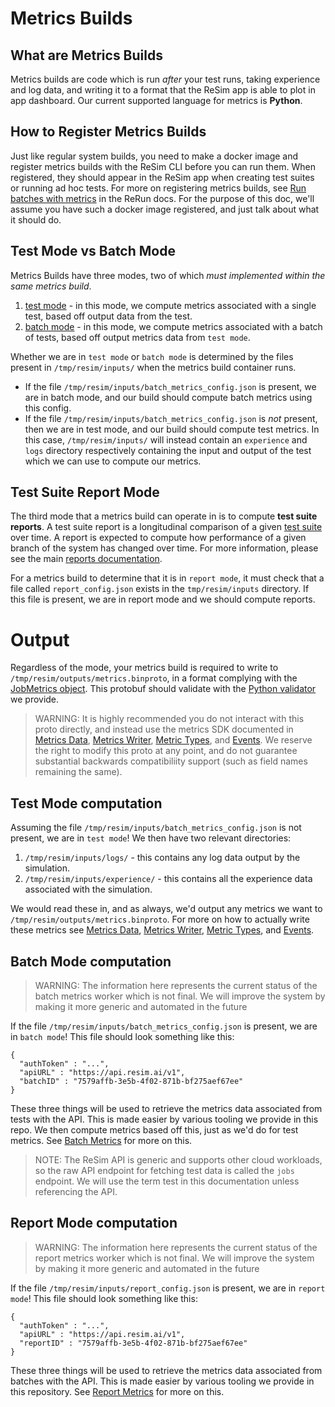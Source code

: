 # Metrics Builds

## What are Metrics Builds

Metrics builds are code which is run *after* your test runs, taking experience and log data, and writing it to a format that the ReSim app is able to plot in app dashboard. Our current supported language for metrics is **Python**.

## How to Register Metrics Builds

Just like regular system builds, you need to make a docker image and register metrics builds with the ReSim CLI before you can run them. When registered, they should appear in the ReSim app when creating test suites or running ad hoc tests. For more on registering metrics builds, see [Run batches with metrics](https://docs.resim.ai/setup/metrics-builds/) in the ReRun docs. For the purpose of this doc, we'll assume you have such a docker image registered, and just talk about what it should do.

## Test Mode vs Batch Mode

Metrics Builds have three modes, two of which *must implemented within the same metrics build*.

1. [test mode](#test-mode-computation) - in this mode, we compute metrics associated with a single test, based off output data from the test.
2. [batch mode](#batch-mode-computation) - in this mode, we compute metrics associated with a batch of tests, based off output metrics data from `test mode`. 

Whether we are in `test mode` or `batch mode` is determined by the files present in `/tmp/resim/inputs/` when the metrics build container runs.

- If the file `/tmp/resim/inputs/batch_metrics_config.json` is present, we are in batch mode, and our build should compute batch metrics using this config.
- If the file `/tmp/resim/inputs/batch_metrics_config.json` is *not* present, then we are in test mode, and our build should compute test metrics. In this case, `/tmp/resim/inputs/` will instead contain an `experience` and `logs` directory respectively containing the input and output of the test which we can use to compute our metrics.

## Test Suite Report Mode

The third mode that a metrics build can operate in is to compute **test suite reports**. A test suite report is a longitudinal comparison of a given [test suite](https://docs.resim.ai/test-suites) over time. A report is expected to compute how performance of a given branch of the system has changed over time. For more information, please see the main [reports documentation](https://docs.resim.ai/test-suite-reports).

For a metrics build to determine that it is in `report mode`, it must check that a file called `report_config.json` exists in the `tmp/resim/inputs` directory. If this file is present, we are in report mode and we should compute reports.

# Output

Regardless of the mode, your metrics build is required to write to `/tmp/resim/outputs/metrics.binproto`, in a format complying with the [JobMetrics object](https://github.com/resim-ai/open-core/blob/main/resim/metrics/proto/metrics.proto). This protobuf should validate with the [Python validator](https://github.com/resim-ai/open-core/blob/main/resim/metrics/proto/validate_metrics_proto.py) we provide.

> WARNING:
> It is highly recommended you do not interact with this proto directly, and instead use the metrics SDK documented in [Metrics Data](./metrics_data.md), [Metrics Writer](./metrics_writer.md), [Metric Types](./metric_types.md), and [Events](./events.md). We reserve the right to modify this proto at any point, and do not guarantee substantial backwards compatibiliity support (such as field names remaining the same).
 
## Test Mode computation

Assuming the file `/tmp/resim/inputs/batch_metrics_config.json` is not present, we are in `test mode`! We then have two relevant directories:

1. `/tmp/resim/inputs/logs/` - this contains any log data output by the simulation.
2. `/tmp/resim/inputs/experience/` - this contains all the experience data associated with the simulation.

We would read these in, and as always, we'd output any metrics we want to `/tmp/resim/outputs/metrics.binproto`. For more on how to actually write these metrics see [Metrics Data](./metrics_data.md), [Metrics Writer](./metrics_writer.md), [Metric Types](./metric_types.md), and [Events](./events.md).

## Batch Mode computation

> WARNING:
> The information here represents the current status of the batch metrics worker which is not final. We will improve the system by making it more generic and automated in the future

If the file `/tmp/resim/inputs/batch_metrics_config.json` is present, we are in `batch mode`! This file should look something like this:

```
{
  "authToken" : "...",
  "apiURL" : "https://api.resim.ai/v1",
  "batchID" : "7579affb-3e5b-4f02-871b-bf275aef67ee"
}
```

These three things will be used to retrieve the metrics data associated from tests with the API. This is made easier by various tooling we provide in this repo. We then compute metrics based off this, just as we'd do for test metrics. See [Batch Metrics](./batch_metrics.md) for more on this.

> NOTE:
> The ReSim API is generic and supports other cloud workloads, so the raw API endpoint for fetching test data is called the `jobs` endpoint. We will use the term test in this documentation unless referencing the API.


## Report Mode computation

> WARNING:
> The information here represents the current status of the report metrics worker which is not final. We will improve the system by making it more generic and automated in the future

If the file `/tmp/resim/inputs/report_config.json` is present, we are in `report mode`! This file should look something like this:

```
{
  "authToken" : "...",
  "apiURL" : "https://api.resim.ai/v1",
  "reportID" : "7579affb-3e5b-4f02-871b-bf275aef67ee"
}
```

These three things will be used to retrieve the metrics data associated from batches with the API. This is made easier by various tooling we provide in this repository. See [Report Metrics](./report_metrics.md) for more on this.
